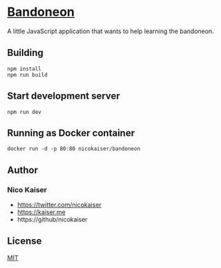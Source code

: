 # [Bandoneon](http://bandoneon.app)

A little JavaScript application that wants to help learning the bandoneon.

## Building

    npm install
    npm run build

## Start development server

    npm run dev

## Running as Docker container

    docker run -d -p 80:80 nicokaiser/bandoneon

## Author

### Nico Kaiser

+ https://twitter.com/nicokaiser
+ https://kaiser.me
+ https://github/nicokaiser

## License

[MIT](LICENSE)
